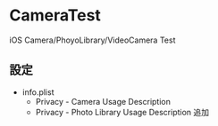 # CameraTest
iOS Camera/PhoyoLibrary/VideoCamera Test



## 設定
- info.plist
     - Privacy - Camera Usage Description
     - Privacy - Photo Library Usage Description
追加



